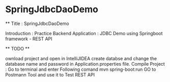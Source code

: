 # SpringJdbcDaoDemo

** Title : SpringJdbcDaoDemo

Introduction : Practice Backend Application : JDBC Demo using Springboot framework - REST API

** TODO **

ownload project and open in IntelliJIDEA
create databse and change the database name and password in Application.properties file. 
Compile Project : Go to terminal and enter Following comand mvn spring-boot:run
GO to Postmann Tool and use it to Test REST API
